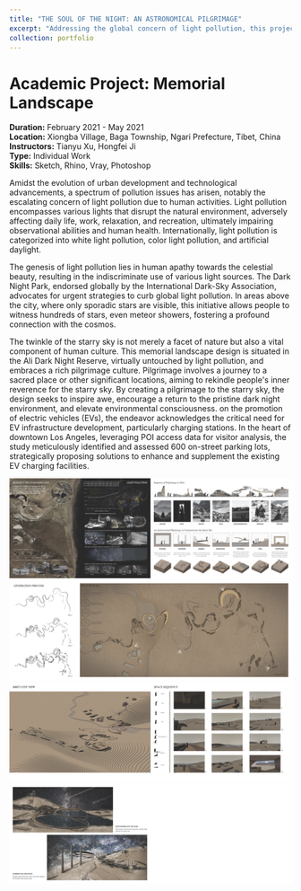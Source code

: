```yaml
---
title: "THE SOUL OF THE NIGHT: AN ASTRONOMICAL PILGRIMAGE"
excerpt: "Addressing the global concern of light pollution, this project envisions a memorial landscape in the Ali Dark Night Reserve, leveraging pilgrimage culture to reawaken reverence for the pristine starry sky and foster environmental awareness.<br/><img src='/images/proj2p2.png'>"
collection: portfolio
---
```

# Academic Project: Memorial Landscape

**Duration:** February 2021 - May 2021  
**Location:** Xiongba Village, Baga Township, Ngari Prefecture, Tibet, China  
**Instructors:** Tianyu Xu, Hongfei Ji  
**Type:** Individual Work  
**Skills:** Sketch, Rhino, Vray, Photoshop

Amidst the evolution of urban development and technological advancements, a spectrum of pollution issues has arisen, notably the escalating concern of light pollution due to human activities. Light pollution encompasses various lights that disrupt the natural environment, adversely affecting daily life, work, relaxation, and recreation, ultimately impairing observational abilities and human health. Internationally, light pollution is categorized into white light pollution, color light pollution, and artificial daylight.

The genesis of light pollution lies in human apathy towards the celestial beauty, resulting in the indiscriminate use of various light sources. The Dark Night Park, endorsed globally by the International Dark-Sky Association, advocates for urgent strategies to curb global light pollution. In areas above the city, where only sporadic stars are visible, this initiative allows people to witness hundreds of stars, even meteor showers, fostering a profound connection with the cosmos.

The twinkle of the starry sky is not merely a facet of nature but also a vital component of human culture. This memorial landscape design is situated in the Ali Dark Night Reserve, virtually untouched by light pollution, and embraces a rich pilgrimage culture. Pilgrimage involves a journey to a sacred place or other significant locations, aiming to rekindle people's inner reverence for the starry sky. By creating a pilgrimage to the starry sky, the design seeks to inspire awe, encourage a return to the pristine dark night environment, and elevate environmental consciousness. on the promotion of electric vehicles (EVs), the endeavor acknowledges the critical need for EV infrastructure development, particularly charging stations. In the heart of downtown Los Angeles, leveraging POI access data for visitor analysis, the study meticulously identified and assessed 600 on-street parking lots, strategically proposing solutions to enhance and supplement the existing EV charging facilities.

<img src='/images/proj2p1.png'><img src='/images/proj2p2.png'><img src='/images/proj2p3.png'><img src='/images/proj2p4.png'>
